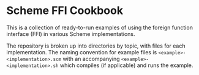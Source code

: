 # Scheme FFI Cookbook

This is a collection of ready-to-run examples of using the foreign
function interface (FFI) in various Scheme implementations.

The repository is broken up into directories by topic, with files for
each implementation. The naming convention for example files is
`<example>-<implementation>.scm` with an accompanying
`<example>-<implementation>.sh` which compiles (if applicable) and
runs the example.
